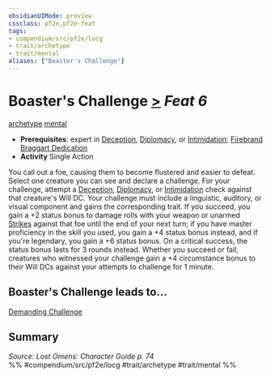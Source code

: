 ```yaml
---
obsidianUIMode: preview
cssclass: pf2e,pf2e-feat
tags:
- compendium/src/pf2e/locg
- trait/archetype
- trait/mental
aliases: ["Boaster's Challenge"]
---
```

# Boaster's Challenge  [>](../../rules/core-rulebook/chapter-9-playing-the-game.md#Actions "Single Action") *Feat 6*  
[archetype](../../rules/traits/archetype.md)  [mental](../../rules/traits/mental.md)  

- **Prerequisites**: expert in [Deception](../skills.md#Deception), [Diplomacy](../skills.md#Diplomacy), or [Intimidation](../skills.md#Intimidation); [Firebrand Braggart Dedication](firebrand-braggart-dedication-locg.md)
- **Activity** Single Action

You call out a foe, causing them to become flustered and easier to defeat. Select one creature you can see and declare a challenge. For your challenge, attempt a [Deception](../skills.md#Deception), [Diplomacy](../skills.md#Diplomacy), or [Intimidation](../skills.md#Intimidation) check against that creature's Will DC. Your challenge must include a linguistic, auditory, or visual component and gains the corresponding trait. If you succeed, you gain a +2 status bonus to damage rolls with your weapon or unarmed [Strikes](../../rules/actions/strike.md) against that foe until the end of your next turn; if you have master proficiency in the skill you used, you gain a +4 status bonus instead, and if you're legendary, you gain a +6 status bonus. On a critical success, the status bonus lasts for 3 rounds instead. Whether you succeed or fail, creatures who witnessed your challenge gain a +4 circumstance bonus to their Will DCs against your attempts to challenge for 1 minute.

## Boaster's Challenge leads to...

[Demanding Challenge](demanding-challenge-locg.md)

## Summary

*Source: Lost Omens: Character Guide p. 74*  
%% #compendium/src/pf2e/locg #trait/archetype #trait/mental %%